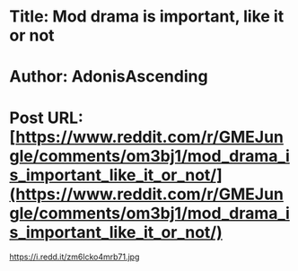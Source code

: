 # Title: Mod drama is important, like it or not
# Author: AdonisAscending
# Post URL: [https://www.reddit.com/r/GMEJungle/comments/om3bj1/mod_drama_is_important_like_it_or_not/](https://www.reddit.com/r/GMEJungle/comments/om3bj1/mod_drama_is_important_like_it_or_not/)


https://i.redd.it/zm6lcko4mrb71.jpg